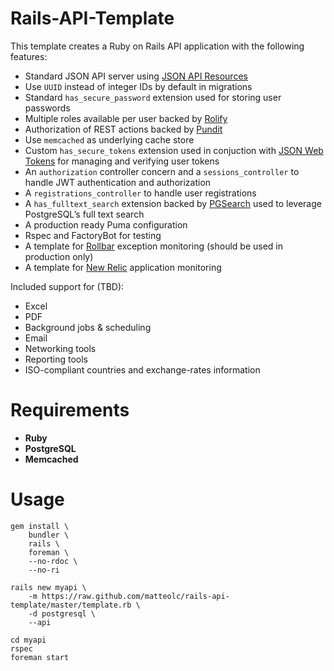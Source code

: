 # Rails-API-Template
This template creates a Ruby on Rails API application with the following features:

+ Standard JSON API server using [JSON API Resources](http://jsonapi-resources.com)
+ Use `UUID` instead of integer IDs by default in migrations
+ Standard `has_secure_password` extension used for storing user passwords
+ Multiple roles available per user backed by [Rolify](https://github.com/RolifyCommunity/rolify)
+ Authorization of REST actions backed by [Pundit](https://github.com/elabs/pundit)
+ Use `memcached` as underlying cache store
+ Custom `has_secure_tokens` extension used in conjuction with [JSON Web Tokens](https://jwt.io/) for managing and verifying user tokens
+ An `authorization` controller concern and a `sessions_controller` to handle JWT authentication and authorization
+ A `registrations_controller` to handle user registrations
+ A `has_fulltext_search` extension backed by [PGSearch](https://github.com/Casecommons/pg_search) used to leverage PostgreSQL’s full text search
+ A production ready Puma configuration
+ Rspec and FactoryBot for testing
+ A template for [Rollbar](https://rollbar.com) exception monitoring (should be used in production only)
+ A template for [New Relic](https://www.newrelic.com) application monitoring

Included support for (TBD):

+ Excel
+ PDF
+ Background jobs & scheduling
+ Email
+ Networking tools
+ Reporting tools
+ ISO-compliant countries and exchange-rates information

# Requirements

+ **Ruby**
+ **PostgreSQL**
+ **Memcached**

# Usage

```
gem install \
    bundler \
    rails \
    foreman \
    --no-rdoc \
    --no-ri
```

```
rails new myapi \
    -m https://raw.github.com/matteolc/rails-api-template/master/template.rb \
    -d postgresql \
    --api
```    

```
cd myapi
rspec
foreman start
```               
